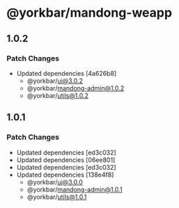 # @yorkbar/mandong-weapp

## 1.0.2

### Patch Changes

-  Updated dependencies [4a626b8]
   -  @yorkbar/ui@3.0.2
   -  @yorkbar/mandong-admin@1.0.2
   -  @yorkbar/utils@1.0.2

## 1.0.1

### Patch Changes

-  Updated dependencies [ed3c032]
-  Updated dependencies [06ee801]
-  Updated dependencies [ed3c032]
-  Updated dependencies [138e4f8]
   -  @yorkbar/ui@3.0.0
   -  @yorkbar/mandong-admin@1.0.1
   -  @yorkbar/utils@1.0.1
